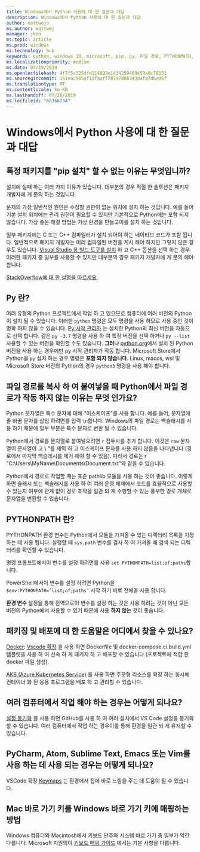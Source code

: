 ```yaml
---
title: Windows에서 Python 사용에 대 한 질문과 대답
description: Windows에서 Python 사용에 대 한 질문과 대답
author: mattwojo
ms.author: mattwoj
manager: jken
ms.topic: article
ms.prod: windows
ms.technology: hub
keywords: python, windows 10, microsoft, pip, py, 파일 경로, PYTHONPATH, python 배포, python 패키징
ms.localizationpriority: medium
ms.date: 07/19/2019
ms.openlocfilehash: 4f7f5c325dfd114093e1434259489459a8c78151
ms.sourcegitcommit: 161eac985af11faaff78797d86343d4fa7d6a05f
ms.translationtype: MT
ms.contentlocale: ko-KR
ms.lasthandoff: 07/20/2019
ms.locfileid: "68366734"
---
```

# <a name="frequently-asked-questions-about-using-python-on-windows"></a>Windows에서 Python 사용에 대 한 질문과 대답

## <a name="why-cant-i-pip-install-a-certain-package"></a>특정 패키지를 "pip 설치" 할 수 없는 이유는 무엇입니까?

설치에 실패 하는 여러 가지 이유가 있습니다. 대부분의 경우 적절 한 솔루션은 패키지 개발자에 게 문의 하는 것입니다.

문제의 가장 일반적인 원인은 수정할 권한이 없는 위치에 설치 하는 것입니다. 예를 들어 기본 설치 위치에는 관리 권한이 필요할 수 있지만 기본적으로 Python에는 포함 되지 않습니다. 가장 좋은 해결 방법은 가상 환경을 만들고이를 설치 하는 것입니다.

일부 패키지에는 C 또는 C++ 컴파일러가 설치 되어야 하는 네이티브 코드가 포함 됩니다. 일반적으로 패키지 개발자는 미리 컴파일된 버전을 게시 해야 하지만 그렇지 않은 경우도 있습니다. [Visual Studio 용 빌드 도구를 설치](https://visualstudio.microsoft.com/downloads/#build-tools-for-visual-studio-2019) 하 고 C++ 옵션을 선택 하는 경우 이러한 패키지 중 일부를 사용할 수 있지만 대부분의 경우 패키지 개발자에 게 문의 해야 합니다.

[StackOverflow에 대 한 설명을 따르세요](https://stackoverflow.com/questions/4750806/how-do-i-install-pip-on-windows/12476379).

## <a name="what-is-pyexe"></a>Py 란?

여러 유형의 Python 프로젝트에서 작업 하 고 있으므로 컴퓨터에 여러 버전의 Python이 설치 될 수 있습니다. 이러한 `python` 명령은 모두 명령을 사용 하므로 사용 중인 것이 명확 하지 않을 수 있습니다. [Py 시작 관리자](https://docs.python.org/3/using/windows.html#launcher) 는 설치한 Python의 최신 버전을 자동으로 선택 합니다. 같은 `py -3.7` 명령을 사용 하 여 특정 버전을 선택 하거나 `py --list` 사용할 수 있는 버전을 확인할 수도 있습니다. **그러나** [python.org](https://www.python.org/downloads/windows/)에서 설치 된 Python 버전을 사용 하는 경우에만 py 시작 관리자가 작동 합니다. Microsoft Store에서 Python을 `py` 설치 하는 경우 명령은 **포함 되지 않습니다**. Linux, macos, wsl 및 Microsoft Store 버전의 Python의 경우 `python3` 명령을 사용 해야 합니다.

## <a name="why-dont-file-paths-work-in-python-when-i-copy-paste-them"></a>파일 경로를 복사 하 여 붙여넣을 때 Python에서 파일 경로가 작동 하지 않는 이유는 무엇 인가요?

Python 문자열은 특수 문자에 대해 "이스케이프"를 사용 합니다. 예를 들어, 문자열에 줄 바꿈 문자를 삽입 하려면를 입력 `\n`합니다. Windows의 파일 경로는 백슬래시를 사용 하기 때문에 일부 부분은 특수 문자로 변환 될 수 있습니다.

Python에서 경로를 문자열로 붙여넣으려면 `r` 접두사를 추가 합니다. 이것은 `raw` 문자열이 문자열이 고 \ "를 제외 하 고 이스케이프 문자를 사용 하지 않음을 나타냅니다 (경로에서 마지막 백슬래시를 제거 해야 할 수 있음). 따라서 경로는 r "C:\Users\MyName\Documents\Document.txt"와 같을 수 있습니다.

Python에서 경로로 작업할 때는 표준 pathlib 모듈을 사용 하는 것이 좋습니다. 이렇게 하면 슬래시 또는 백슬래시를 사용 하 여 여러 운영 체제에서 코드를 효율적으로 사용할 수 있는지 여부에 관계 없이 경로 조작을 일관 되 게 수행할 수 있는 풍부한 경로 개체로 문자열을 변환할 수 있습니다.

## <a name="what-is-pythonpath"></a>PYTHONPATH 란?

PYTHONPATH 환경 변수는 Python에서 모듈을 가져올 수 있는 디렉터리 목록을 지정 하는 데 사용 됩니다. 실행할 때 `sys.path` 변수를 검사 하 여 가져올 때 검색 되는 디렉터리를 확인할 수 있습니다.

명령 프롬프트에서이 변수를 설정 하려면를 사용 `set PYTHONPATH=list;of;paths`합니다.

PowerShell에서이 변수를 설정 하려면 Python을 `$env:PYTHONPATH=’list;of;paths’` 시작 하기 바로 전에을 사용 합니다.

**환경 변수** 설정을 통해 전역으로이 변수를 설정 하는 것은 사용 하려는 것이 아닌 모든 버전의 Python에서 사용할 수 있기 때문에 사용 **하지 않는** 것이 좋습니다.

## <a name="where-can-i-find-help-with-packaging-and-deployment"></a>패키징 및 배포에 대 한 도움말은 어디에서 찾을 수 있나요?

[Docker](https://code.visualstudio.com/docs/azure/docker): [Vscode 확장](https://code.visualstudio.com/docs/azure/docker) 을 사용 하면 Dockerfile 및 docker-compose.ci.build.yml 템플릿을 사용 하 여 신속 하 게 패키지 하 고 배포할 수 있습니다 (프로젝트에 적합 한 docker 파일 생성).

[AKS (Azure Kubernetes Service)](https://docs.microsoft.com/azure/aks/) 를 사용 하면 주문형 리소스를 확장 하는 동시에 컨테이너 화 된 응용 프로그램을 배포 하 고 관리할 수 있습니다.

## <a name="what-if-i-need-to-work-across-different-machines"></a>여러 컴퓨터에서 작업 해야 하는 경우는 어떻게 되나요?

[설정 동기화](https://marketplace.visualstudio.com/items?itemName=Shan.code-settings-sync) 를 사용 하면 GitHub를 사용 하 여 여러 설치에서 VS Code 설정을 동기화 할 수 있습니다. 여러 컴퓨터에서 작업 하는 경우이를 통해 환경을 일관 되 게 유지할 수 있습니다.

## <a name="what-if-im-used-to-using-pycharm-atom-sublime-text-emacs-or-vim"></a>PyCharm, Atom, Sublime Text, Emacs 또는 Vim를 사용 하는 데 사용 되는 경우는 어떻게 되나요?

VSCode 확장 [Keymaps](https://marketplace.visualstudio.com/search?target=VSCode&category=Keymaps&sortBy=Downloads) 는 환경에서 집에 바로 느낌을 주는 데 도움이 될 수 있습니다.

## <a name="how-do-mac-shortcut-keys-map-to-windows-shortcut-keys"></a>Mac 바로 가기 키를 Windows 바로 가기 키에 매핑하는 방법

Windows 컴퓨터와 Macintosh에서 키보드 단추와 시스템 바로 가기 중 일부가 약간 다릅니다. Microsoft 지원의이 [키보드 매핑 가이드](https://support.microsoft.com/help/970299/keyboard-mappings-using-a-pc-keyboard-on-a-macintosh) 에서는 기본 사항을 다룹니다.
